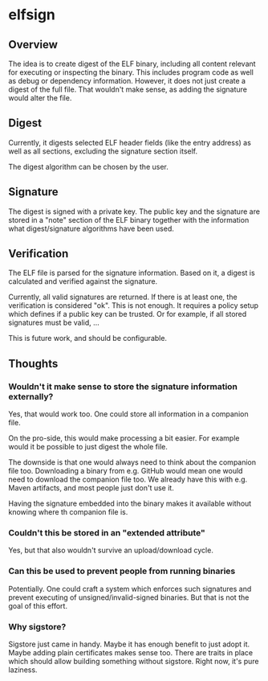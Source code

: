 # elfsign

## Overview

The idea is to create digest of the ELF binary, including all content relevant for executing or inspecting the binary.
This includes program code as well as debug or dependency information. However, it does not just create a digest of
the full file. That wouldn't make sense, as adding the signature would alter the file.

## Digest

Currently, it digests selected ELF header fields (like the entry address) as well as all sections, excluding the
signature section itself.

The digest algorithm can be chosen by the user.

## Signature

The digest is signed with a private key. The public key and the signature are stored in a "note" section of the ELF
binary together with the information what digest/signature algorithms have been used.

## Verification

The ELF file is parsed for the signature information. Based on it, a digest is calculated and verified against the
signature.

Currently, all valid signatures are returned. If there is at least one, the verification is considered "ok". This is
not enough. It requires a policy setup which defines if a public key can be trusted. Or for example, if all stored
signatures must be valid, …

This is future work, and should be configurable.

## Thoughts

### Wouldn't it make sense to store the signature information externally?

Yes, that would work too. One could store all information in a companion file.

On the pro-side, this would make processing a bit easier. For example would it be possible to just digest the whole
file.

The downside is that one would always need to think about the companion file too. Downloading a binary from e.g. 
GitHub would mean one would need to download the companion file too. We already have this with e.g. Maven artifacts,
and most people just don't use it.

Having the signature embedded into the binary makes it available without knowing where th companion file is.

### Couldn't this be stored in an "extended attribute"

Yes, but that also wouldn't survive an upload/download cycle.

### Can this be used to prevent people from running binaries

Potentially. One could craft a system which enforces such signatures and prevent executing of unsigned/invalid-signed
binaries. But that is not the goal of this effort.

### Why sigstore?

Sigstore just came in handy. Maybe it has enough benefit to just adopt it. Maybe adding plain certificates makes sense
too. There are traits in place which should allow building something without sigstore. Right now, it's pure laziness.